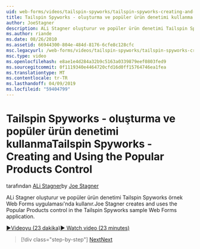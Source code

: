 ```yaml
---
uid: web-forms/videos/tailspin-spyworks/tailspin-spyworks-creating-and-using-the-popular-products-control
title: Tailspin Spyworks - oluşturma ve popüler ürün denetimi kullanma | Microsoft Docs
author: JoeStagner
description: ALi Stagner oluşturur ve popüler ürün denetimi Tailspin Spyworks örnek Web Forms uygulaması'nda kullanır.
ms.author: riande
ms.date: 08/26/2010
ms.assetid: 66944300-804e-484d-8176-6cfe8c128cfc
msc.legacyurl: /web-forms/videos/tailspin-spyworks/tailspin-spyworks-creating-and-using-the-popular-products-control
msc.type: video
ms.openlocfilehash: e8ae1e4d284a32b9c5163a0339879eef0803fed9
ms.sourcegitcommit: 0f1119340e4464720cfd16d0ff15764746ea1fea
ms.translationtype: MT
ms.contentlocale: tr-TR
ms.lasthandoff: 04/09/2019
ms.locfileid: "59404799"
---
```

# <a name="tailspin-spyworks---creating-and-using-the-popular-products-control"></a><span data-ttu-id="9e7fa-103">Tailspin Spyworks - oluşturma ve popüler ürün denetimi kullanma</span><span class="sxs-lookup"><span data-stu-id="9e7fa-103">Tailspin Spyworks - Creating and Using the Popular Products Control</span></span>

<span data-ttu-id="9e7fa-104">tarafından [ALi Stagner](https://github.com/JoeStagner)</span><span class="sxs-lookup"><span data-stu-id="9e7fa-104">by [Joe Stagner](https://github.com/JoeStagner)</span></span>

<span data-ttu-id="9e7fa-105">ALi Stagner oluşturur ve popüler ürün denetimi Tailspin Spyworks örnek Web Forms uygulaması'nda kullanır.</span><span class="sxs-lookup"><span data-stu-id="9e7fa-105">Joe Stagner creates and uses the Popular Products control in the Tailspin Spyworks sample Web Forms application.</span></span>

[<span data-ttu-id="9e7fa-106">&#9654;Videoyu (23 dakika)</span><span class="sxs-lookup"><span data-stu-id="9e7fa-106">&#9654; Watch video (23 minutes)</span></span>](https://channel9.msdn.com/Blogs/ASP-NET-Site-Videos/tailspin-spyworks-creating-and-using-the-popular-products-control)

> [!div class="step-by-step"]
> [<span data-ttu-id="9e7fa-107">Next</span><span class="sxs-lookup"><span data-stu-id="9e7fa-107">Next</span></span>](tailspin-spyworks-implementing-and-using-the-also-purchased-control.md)
